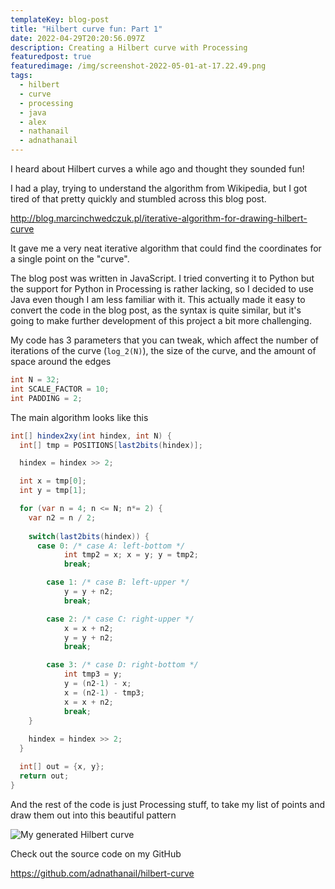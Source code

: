 ```yaml
---
templateKey: blog-post
title: "Hilbert curve fun: Part 1"
date: 2022-04-29T20:20:56.097Z
description: Creating a Hilbert curve with Processing
featuredpost: true
featuredimage: /img/screenshot-2022-05-01-at-17.22.49.png
tags:
  - hilbert
  - curve
  - processing
  - java
  - alex
  - nathanail
  - adnathanail
---
```

I heard about Hilbert curves a while ago and thought they sounded fun!

I had a play, trying to understand the algorithm from Wikipedia, but I got tired of that pretty quickly and stumbled across this blog post.

<http://blog.marcinchwedczuk.pl/iterative-algorithm-for-drawing-hilbert-curve>

It gave me a very neat iterative algorithm that could find the coordinates for a single point on the "curve".

The blog post was written in JavaScript. I tried converting it to Python but the support for Python in Processing is rather lacking, so I decided to use Java even though I am less familiar with it. This actually made it easy to convert the code in the blog post, as the syntax is quite similar, but it's going to make further development of this project a bit more challenging.

My code has 3 parameters that you can tweak, which affect the number of iterations of the curve (`log_2(N)`), the size of the curve, and the amount of space around the edges

```java
int N = 32;
int SCALE_FACTOR = 10;
int PADDING = 2;
```

The main algorithm looks like this

```java
int[] hindex2xy(int hindex, int N) {
  int[] tmp = POSITIONS[last2bits(hindex)];

  hindex = hindex >> 2;

  int x = tmp[0];
  int y = tmp[1];

  for (var n = 4; n <= N; n*= 2) {
    var n2 = n / 2;
    
    switch(last2bits(hindex)) {
      case 0: /* case A: left-bottom */
            int tmp2 = x; x = y; y = tmp2;
            break;

        case 1: /* case B: left-upper */
            y = y + n2;
            break;

        case 2: /* case C: right-upper */
            x = x + n2;
            y = y + n2;
            break;

        case 3: /* case D: right-bottom */
            int tmp3 = y;
            y = (n2-1) - x;
            x = (n2-1) - tmp3;
            x = x + n2;
            break;
    }
    
    hindex = hindex >> 2;
  }

  int[] out = {x, y};
  return out;
}
```

And the rest of the code is just Processing stuff, to take my list of points and draw them out into this beautiful pattern

![My generated Hilbert curve](/img/screenshot-2022-05-01-at-17.22.49.png)

Check out the source code on my GitHub

<https://github.com/adnathanail/hilbert-curve>